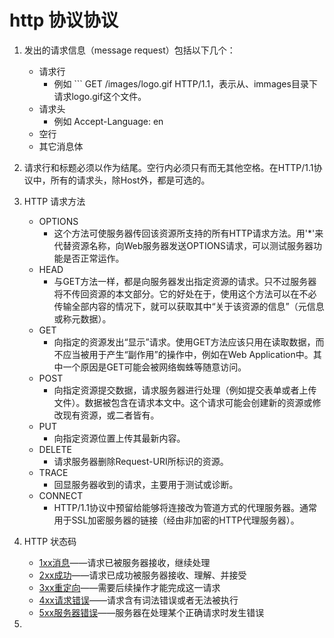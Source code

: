 #  http 协议协议

1. 发出的请求信息（message request）包括以下几个：
    + 请求行
        - 例如 ``` GET /images/logo.gif HTTP/1.1，表示从、immages目录下请求logo.gif这个文件。
    + 请求头
        - 例如 Accept-Language: en
    + 空行
    + 其它消息体

2. 请求行和标题必须以<CR><LF>作为结尾。空行内必须只有<CR><LF>而无其他空格。在HTTP/1.1协议中，所有的请求头，除Host外，都是可选的。

3. HTTP 请求方法
    + OPTIONS
        - 这个方法可使服务器传回该资源所支持的所有HTTP请求方法。用'*'来代替资源名称，向Web服务器发送OPTIONS请求，可以测试服务器功能是否正常运作。
    + HEAD
        - 与GET方法一样，都是向服务器发出指定资源的请求。只不过服务器将不传回资源的本文部分。它的好处在于，使用这个方法可以在不必传输全部内容的情况下，就可以获取其中“关于该资源的信息”（元信息或称元数据）。
    + GET
        - 向指定的资源发出“显示”请求。使用GET方法应该只用在读取数据，而不应当被用于产生“副作用”的操作中，例如在Web Application中。其中一个原因是GET可能会被网络蜘蛛等随意访问。
    + POST
        - 向指定资源提交数据，请求服务器进行处理（例如提交表单或者上传文件）。数据被包含在请求本文中。这个请求可能会创建新的资源或修改现有资源，或二者皆有。
    + PUT
        - 向指定资源位置上传其最新内容。
    + DELETE
        - 请求服务器删除Request-URI所标识的资源。
    + TRACE
        - 回显服务器收到的请求，主要用于测试或诊断。
    + CONNECT
        - HTTP/1.1协议中预留给能够将连接改为管道方式的代理服务器。通常用于SSL加密服务器的链接（经由非加密的HTTP代理服务器）。

4. HTTP 状态码
    + [1xx消息](https://zh.wikipedia.org/wiki/HTTP%E7%8A%B6%E6%80%81%E7%A0%81#1xx.E6.B6.88.E6.81.AF "1xx消息")——请求已被服务器接收，继续处理
    + [2xx成功](https://zh.wikipedia.org/wiki/HTTP%E7%8A%B6%E6%80%81%E7%A0%81#2xx.E6.88.90.E5.8A.9F "2xx成功")——请求已成功被服务器接收、理解、并接受
    + [3xx重定向](https://zh.wikipedia.org/wiki/HTTP%E7%8A%B6%E6%80%81%E7%A0%81#3xx.E9.87.8D.E5.AE.9A.E5.90.91 "3xx重定向")——需要后续操作才能完成这一请求
    + [4xx请求错误](https://zh.wikipedia.org/wiki/HTTP%E7%8A%B6%E6%80%81%E7%A0%81#4xx.E8.AF.B7.E6.B1.82.E9.94.99.E8.AF.AF "4xx请求错误")——请求含有词法错误或者无法被执行
    + [5xx服务器错误](https://zh.wikipedia.org/wiki/HTTP%E7%8A%B6%E6%80%81%E7%A0%81#5xx.E6.9C.8D.E5.8A.A1.E5.99.A8.E9.94.99.E8.AF.AF "5xx服务器错误")——服务器在处理某个正确请求时发生错误

5. 